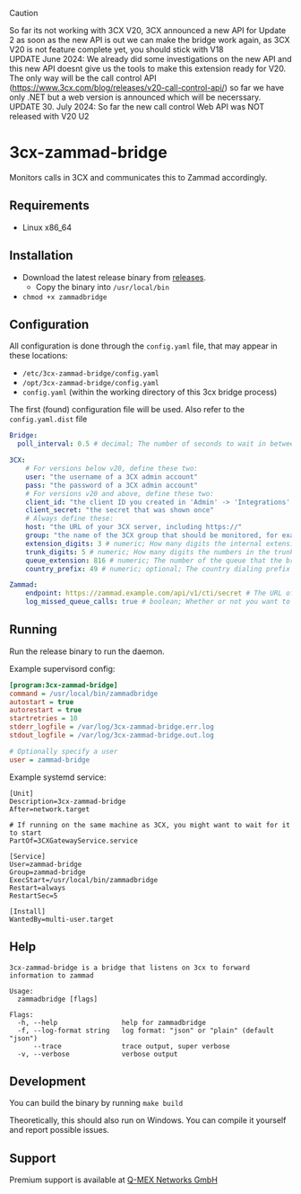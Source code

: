 > [!CAUTION]
> So far its not working with 3CX V20, 3CX announced a new API for Update 2 as soon as the new API is out we can make the bridge work again, as 3CX V20 is not feature complete yet, you should stick with V18  
> UPDATE June 2024: We already did some investigations on the new API and this new API doesnt give us the tools to make this extension ready for V20. The only way will be the call control API (https://www.3cx.com/blog/releases/v20-call-control-api/) so far we have only .NET but a web version is announced which will be necerssary.
> UPDATE 30. July 2024: So far the new call control Web API was NOT released with V20 U2

# 3cx-zammad-bridge

Monitors calls in 3CX and communicates this to Zammad accordingly.

## Requirements

 - Linux x86_64

## Installation

- Download the latest release binary from [releases](https://github.com/qmexnetworks/3cx-zammad-bridge/releases).
    - Copy the binary into `/usr/local/bin`
- `chmod +x zammadbridge`

## Configuration

All configuration is done through the `config.yaml` file, that may appear in these locations:

- `/etc/3cx-zammad-bridge/config.yaml`
- `/opt/3cx-zammad-bridge/config.yaml`
- `config.yaml`  (within the working directory of this 3cx bridge process) 

The first (found) configuration file will be used. Also refer to the `config.yaml.dist` file
   
```yaml
Bridge:
  poll_interval: 0.5 # decimal; The number of seconds to wait in between polling 3CX for calls

3CX:
    # For versions below v20, define these two:
    user: "the username of a 3CX admin account"
    pass: "the password of a 3CX admin account"
    # For versions v20 and above, define these two:
    client_id: "the client ID you created in 'Admin' -> 'Integrations' -> 'API'"
    client_secret: "the secret that was shown once"
    # Always define these:
    host: "the URL of your 3CX server, including https://"
    group: "the name of the 3CX group that should be monitored, for example Support"
    extension_digits: 3 # numeric; How many digits the internal extensions have 
    trunk_digits: 5 # numeric; How many digits the numbers in the trunk have
    queue_extension: 816 # numeric; The number of the queue that the bridge should also listen to
    country_prefix: 49 # numeric; optional; The country dialing prefix to remove from the numbers

Zammad:
    endpoint: https://zammad.example.com/api/v1/cti/secret # The URL of your Zammad server, including the secret in the URL
    log_missed_queue_calls: true # boolean; Whether or not you want to log missed calls to your queue
```

## Running
 
Run the release binary to run the daemon. 

Example supervisord config:

```ini
[program:3cx-zammad-bridge]
command = /usr/local/bin/zammadbridge
autostart = true
autorestart = true
startretries = 10
stderr_logfile = /var/log/3cx-zammad-bridge.err.log
stdout_logfile = /var/log/3cx-zammad-bridge.out.log

# Optionally specify a user
user = zammad-bridge
```

Example systemd service:

```unit file (systemd)
[Unit]
Description=3cx-zammad-bridge
After=network.target

# If running on the same machine as 3CX, you might want to wait for it to start
PartOf=3CXGatewayService.service

[Service]
User=zammad-bridge
Group=zammad-bridge
ExecStart=/usr/local/bin/zammadbridge
Restart=always
RestartSec=5

[Install]
WantedBy=multi-user.target
```

## Help
```
3cx-zammad-bridge is a bridge that listens on 3cx to forward information to zammad

Usage:
  zammadbridge [flags]

Flags:
  -h, --help                help for zammadbridge
  -f, --log-format string   log format: "json" or "plain" (default "json")
      --trace               trace output, super verbose
  -v, --verbose             verbose output
```

## Development

You can build the binary by running `make build`

Theoretically, this should also run on Windows. You can compile it yourself and
report possible issues. 

## Support

Premium support is available at [Q-MEX Networks GmbH](https://www.qmex.net)
